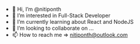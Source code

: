 - 👋 Hi, I’m @nitiponth
- 👀 I’m interested in Full-Stack Developer
- 🌱 I’m currently learning about React and NodeJS
- 💞️ I’m looking to collaborate on ...
- 📫 How to reach me => nitiponth@outlook.com

<!---
nitiponth/nitiponth is a ✨ special ✨ repository because its `README.md` (this file) appears on your GitHub profile.
You can click the Preview link to take a look at your changes.
--->
